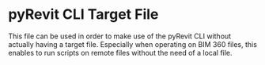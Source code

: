 # pyRevit CLI Target File

This file can be used in order to make use of the pyRevit CLI without actually having a target file.
Especially when operating on BIM 360 files, this enables to run scripts on remote files without the need of a local file.